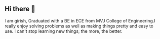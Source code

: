 ## Hi there 👋

I am girish, Graduated with a BE in ECE from MVJ College of Engineering.I really enjoy solving problems as well as making things pretty and easy to use. I can't stop learning new things; the more, the better.

<!--
**GIRISH-SS/GIRISH-SS** is a ✨ _special_ ✨ repository because its `README.md` (this file) appears on your GitHub profile.

Here are some ideas to get you started:

- 🔭 I’m currently working on ...
- 🌱 I’m currently learning ...
- 👯 I’m looking to collaborate on ...
- 🤔 I’m looking for help with ...
- 💬 Ask me about ...
- 📫 How to reach me: ...
- 😄 Pronouns: ...
- ⚡ Fun fact: ...
-->

